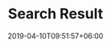 ---
title: "Search Result"
watermark: "Search"
date: 2019-04-10T09:51:57+06:00
shortDescription: "Cupidatat non proident sunt culpa qui officia deserunt mollit <br> anim idest laborum sed ut perspiciatis."
bgImage: "images/background/about.png"
description : "this is meta description"
---
